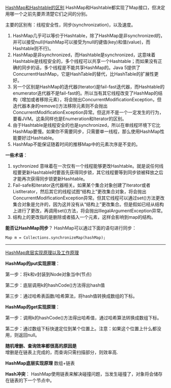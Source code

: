 [HashMap和Hashtable的区别](https://www.jianshu.com/p/d3664a1e7c2b)
HashMap和Hashtable都实现了Map接口，但决定用哪一个之前先要弄清楚它们之间的分别。

主要的区别有：线程安全性，同步(synchronization)，以及速度。
1. HashMap几乎可以等价于Hashtable，除了HashMap是非synchronized的，并可以接受null(HashMap可以接受为null的键值(key)和值(value)，而Hashtable则不行)。
2. HashMap是非synchronized，而Hashtable是synchronized，这意味着Hashtable是线程安全的，多个线程可以共享一个Hashtable；而如果没有正确的同步的话，多个线程是不能共享HashMap的。Java 5提供了ConcurrentHashMap，它是HashTable的替代，比HashTable的扩展性更好。
3. 另一个区别是HashMap的迭代器(Iterator)是fail-fast迭代器，而Hashtable的enumerator迭代器不是fail-fast的。所以当有其它线程改变了HashMap的结构（增加或者移除元素），将会抛出ConcurrentModificationException，但迭代器本身的remove()方法移除元素则不会抛出ConcurrentModificationException异常。但这并不是一个一定发生的行为，要看JVM。这条同样也是Enumeration和Iterator的区别。
4. 由于Hashtable是线程安全的也是synchronized，所以在单线程环境下它比HashMap要慢。如果你不需要同步，只需要单一线程，那么使用HashMap性能要好过Hashtable。
5. HashMap不能保证随着时间的推移Map中的元素次序是不变的。


**一些术语**：
1. sychronized 意味着在一次仅有一个线程能够更改Hashtable。就是说任何线程要更新Hashtable时要首先获得同步锁，其它线程要等到同步锁被释放之后才能再次获得同步锁更新Hashtable。
2. Fail-safe和iterator迭代器相关。如果某个集合对象创建了Iterator或者ListIterator，然后其它的线程试图“结构上”更改集合对象，将会抛出ConcurrentModificationException异常。但其它线程可以通过set()方法更改集合对象是允许的，因为这并没有从“结构上”更改集合。但是假如已经从结构上进行了更改，再调用set()方法，将会抛出IllegalArgumentException异常。
3. 结构上的更改指的是删除或者插入一个元素，这样会影响到map的结构。

**能否让HashMap同步**？
HashMap可以通过下面的语句进行同步：
```
Map m = Collections.synchronizeMap(hashMap);
```

---
[HashMap底层实现原理以及工作原理 ](https://www.jianshu.com/p/0a6f8c500c31)

**HashMap的put实现原理**：

第一步：将k和v封装到Node对象当中(节点)

第二步：底层调用k的hashCode()方法得出hash值

第三步：通过哈希表函数/哈希算法，将hash值转换成数组的下标。

**HashMap的get实现原理**：

第一步：调用k的hashCode()方法得出哈希值，通过哈希算法转换成数组下标。

第二步：通过数组下标快速定位到某个位置上。注意：如果这个位置上什么都没用，则返回null。

**随机增删、查询效率都很高的原因是**  
增删是在链表上完成的，而查询只需扫描部分，则效率高.

**HashMap底层实现原理**
数组+链表

**Hash冲突**：
HashMap使用链表来解决碰撞问题，当发生碰撞了，对象将会储存在链表的下一个节点中。

